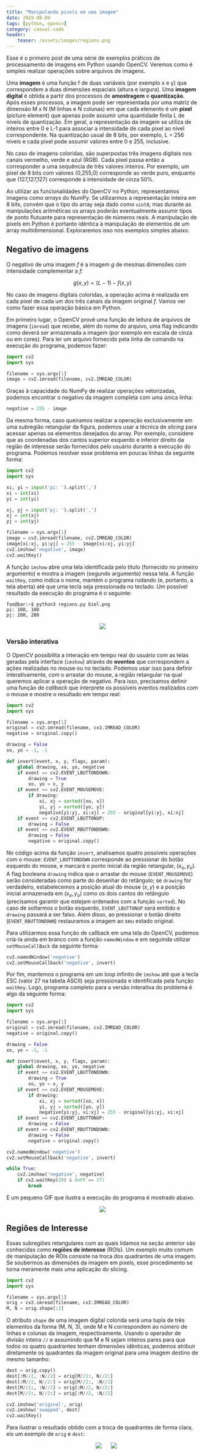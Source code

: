 ```yaml
---
title: "Manipulando pixels em uma imagem"
date: 2019-08-09
tags: [python, opencv]
category: casual-code
header:
    teaser: /assets/images/regions.png
---
```


Esse é o primeiro post de uma série de exemplos práticos de processamento de imagens em Python usando OpenCV.<!--more--> Veremos como é simples realizar operações sobre arquivos de imagens.

Uma **imagem** é uma função f de duas variáveis (por exemplo x e y) que correspondem a duas dimensões espaciais (altura e largura). Uma **imagem digital** é obtida a partir dos processos de **amostragem** e **quantização**. Após esses processos, a imagem pode ser representada por uma matriz de dimensão M x N (M linhas e N colunas) em que cada elemento é um **pixel** (picture element) que apenas pode assumir uma quantidade finita L de níveis de quantização. Em geral, a representação da imagem se utiliza de inteiros entre 0 e L-1 para associar a intensidade de cada pixel ao nível correspondente. Na quantização usual de 8 bits, por exemplo, L = 256 níveis e cada pixel pode assumir valores entre 0 e 255, inclusive.

No caso de imagens coloridas, são superpostas três imagens digitais nos canais vermelho, verde e azul (RGB). Cada pixel passa então a corresponder a uma sequência de três valores inteiros. Por exemplo, um pixel de 8 bits com valores (0,255,0) corresponde ao verde puro, enquanto que (127,127,127) corresponde à intensidade de cinza 50%.

Ao utilizar as funcionalidades do OpenCV no Python, representamos imagens como *arrays* do NumPy. Se utilizarmos a representação inteira em 8 bits, convém que o tipo do array seja dado como `uint8`, mas durante as manipulações aritméticas os arrays poderão eventualmente assumir tipos de ponto flutuante para representação de números reais. A manipulação de pixels em Python é portanto idêntica à manipulação de elementos de um array multidimensional. Exploraremos isso nos exemplos simples abaixo.

## Negativo de imagens

O negativo de uma imagem $f$ é a imagem $g$ de mesmas dimensões com intensidade complementar a $f$:

$$g(x,y)=(L-1)-f(x,y)$$

No caso de imagens digitais coloridas, a operação acima é realizada em cada pixel de cada um dos três canais da imagem original $f$. Vamos ver como fazer essa operação básica em Python.

Em primeiro lugar, o OpenCV provê uma função de leitura de arquivos de imagens (`imread`) que recebe, além do nome do arquivo, uma flag indicando como deverá ser armazenada a imagem (por exemplo em escala de cinza ou em cores). Para ler um arquivo fornecido pela linha de comando na execução do programa, podemos fazer:

```python
import cv2
import sys

filename = sys.argv[1]
image = cv2.imread(filename, cv2.IMREAD_COLOR)
```

Graças à capacidade do NumPy de realizar operações vetorizadas, podemos encontrar o negativo da imagem completa com uma única linha:

```python
negative = 255 - image
```

Da mesma forma, caso queiramos realizar a operação exclusivamente em uma subregião retangular da figura, podemos usar a técnica de *slicing* para acessar apenas os elementos desejados do array. Por exemplo, considere que as coordenadas dos cantos superior esquerdo e inferior direito da região de interesse serão fornecidos pelo usuário durante a execução do programa. Podemos resolver esse problema em poucas linhas da seguinte forma:

```python
import cv2
import sys

xi, yi = input('pi: ').split(',')
xi = int(xi)
yi = int(yi)

xj, yj = input('pj: ').split(',')
xj = int(xj)
yj = int(yj)

filename = sys.argv[1]
image = cv2.imread(filename, cv2.IMREAD_COLOR)
image[xi:xj, yi:yj] = 255 - image[xi:xj, yi:yj]
cv2.imshow('negative', image)
cv2.waitKey()
```

A função `imshow` abre uma tela identificada pelo título (fornecido no primeiro argumento) e mostra a imagem (segundo argumento) nessa tela. A função `waitKey`, como indica o nome, mantém o programa rodando (e, portanto, a tela aberta) até que uma tecla seja pressionada no teclado. Um possível resultado da execução do programa é o seguinte: 

```console
foo@bar:~$ python3 regions.py biel.png
pi: 100, 100
pj: 200, 200
```

<p align="center">
    <img src="../../assets/images/regions.png">
</p>

### Versão interativa

O OpenCV possibilita a interação em tempo real do usuário com as telas geradas pela interface (`imshow`) através de **eventos** que correspondem a ações realizadas no mouse ou no teclado. Podemos usar isso para definir interativamente, com o arrastar do mouse, a região retangular na qual queremos aplicar a operação de negativo. Para isso, precisamos definir uma função de *callback* que interprete os possíveis eventos realizados com o mouse e mostre o resultado em tempo real:

```python
import cv2
import sys

filename = sys.argv[1]
original = cv2.imread(filename, cv2.IMREAD_COLOR)
negative = original.copy()

drawing = False
xo, yo = -1, -1

def invert(event, x, y, flags, param):
    global drawing, xo, yo, negative
    if event == cv2.EVENT_LBUTTONDOWN:
        drawing = True
        xo, yo = x, y
    if event == cv2.EVENT_MOUSEMOVE:
        if drawing:
            xi, xj = sorted([xo, x])
            yi, yj = sorted([yo, y])
            negative[yi:yj, xi:xj] = 255 - original[yi:yj, xi:xj]
    if event == cv2.EVENT_LBUTTONUP:
        drawing = False
    if event == cv2.EVENT_RBUTTONDOWN:
        drawing = False
        negative = original.copy()
```

No código acima da função `invert`, analisamos quatro possíveis operações com o mouse: `EVENT_LBUTTONDOWN` corresponde ao pressionar do botão esquerdo do mouse, e marcará o ponto inicial da região retangular, $(x_o, y_o)$. A flag booleana `drawing` indica que o arrastar do mouse (`EVENT_MOUSEMOVE`) serão consideradas como parte do desenhar do retângulo; se `drawing` for verdadeiro, estabelecemos a posição atual do mouse $(x,y)$ e a posição inicial armazenada em $(x_o,y_o)$ como os dois cantos do retângulo (precisamos garantir que estejam ordenados com a função `sorted`). No caso de soltarmos o botão esquerdo, `EVENT_LBUTTONUP` será emitido e `drawing` passará a ser falso. Além disso, ao pressionar o botão direito (`EVENT_RBUTTONDOWN`) restauramos a imagem ao seu estado original.

Para utilizarmos essa função de callback em uma tela do OpenCV, podemos criá-la ainda em branco com a função `namedWindow` e em seguinda utilizar `setMouseCallBack` da seguinte forma:

```python
cv2.namedWindow('negative')
cv2.setMouseCallback('negative', invert)
```

Por fim, mantemos o programa em um loop infinito de `ìmshow` até que a tecla ESC (valor 27 na tabela ASCII) seja pressionada e identificada pela função `waitKey`. Logo, programa completo para a versão interativa do problema é algo da seguinte forma:

```python
import cv2
import sys

filename = sys.argv[1]
original = cv2.imread(filename, cv2.IMREAD_COLOR)
negative = original.copy()

drawing = False
xo, yo = -1, -1

def invert(event, x, y, flags, param):
    global drawing, xo, yo, negative
    if event == cv2.EVENT_LBUTTONDOWN:
        drawing = True
        xo, yo = x, y
    if event == cv2.EVENT_MOUSEMOVE:
        if drawing:
            xi, xj = sorted([xo, x])
            yi, yj = sorted([yo, y])
            negative[yi:yj, xi:xj] = 255 - original[yi:yj, xi:xj]
    if event == cv2.EVENT_LBUTTONUP:
        drawing = False
    if event == cv2.EVENT_RBUTTONDOWN:
        drawing = False
        negative = original.copy()

cv2.namedWindow('negative')
cv2.setMouseCallback('negative', invert)

while True:
    cv2.imshow('negative', negative)
    if cv2.waitKey(20) & 0xFF == 27:
        break

```

E um pequeno GIF que ilustra a execução do programa é mostrado abaixo.

<p align="center">
    <img src="../../assets/images/regions2.gif">
</p>

## Regiões de Interesse

Essas subregiões retangulares com as quais lidamos na seção anterior são conhecidas como **regiões de interesse** (ROIs). Um exemplo muito comum de manipulação de ROIs consiste na troca dos quadrantes de uma imagem. Se soubermos as dimensões da imagem em pixels, esse procedimento se torna meramente mais uma aplicação do slicing. 

```python
import cv2
import sys

filename = sys.argv[1]
orig = cv2.imread(filename, cv2.IMREAD_COLOR)
M, N = orig.shape[:2]
```

O atributo `shape` de uma imagem digital colorida será uma tupla de três elementos da forma (M, N, 3), onde M e N correspondem ao número de linhas e colunas da imagem, respectivamente. Usando o operador de divisão inteira `//` e assumindo que M e N sejam inteiros pares para que todos os quatro quadrantes tenham dimensões idênticas, podemos atribuir diretamente os quadrantes da imagem original para uma imagem destino de mesmo tamanho:

```python
dest = orig.copy()
dest[:M//2, :N//2] = orig[M//2:, N//2:]
dest[:M//2, N//2:] = orig[M//2:, :N//2]
dest[M//2:, :N//2] = orig[:M//2, N//2:]
dest[M//2:, N//2:] = orig[:M//2, :N//2]

cv2.imshow('original', orig)
cv2.imshow('swapped', dest)
cv2.waitKey()
```

Para ilustrar o resultado obtido com a troca de quadrantes de forma clara, eis um exemplo de `orig` e `dest`:

<p align="center">
    <img hspace="20" src="../../assets/images/abcd.jpeg">
    <img src="../../assets/images/trocaregioes.png">
</p>